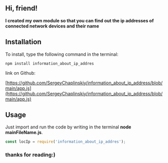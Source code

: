 ## Hi, friend!

**I created my own module so that you can find out the ip addresses of connected network devices and their name**

## Installation
To install, type the following command in the terminal:
```
npm install information_about_ip_addres
```
link on Github:

[https://github.com/SergeyChaplinskiy/information_about_ip_address/blob/main/app.js](https://github.com/SergeyChaplinskiy/information_about_ip_address/blob/main/app.js)


## Usage
Just import and run the code by writing in the terminal **node mainFileName.js**.
```js
const locIp = require('information_about_ip_addres');
```

### thanks for reading:)